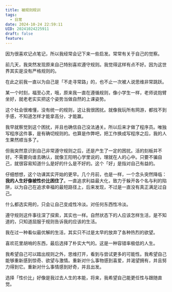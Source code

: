 ```yaml
---
title: 被规则规训
tags:
  - 日常
date: 2024-10-24 22:59:11
UID: 20241024225911
draft: false
feature:
---
```

因为很喜欢记点笔记，所以我经常会记下来一些启发。常常有关于自己的觉察。

前几天，我突然发现原来自己特别喜欢遵守规则。我觉得这样有点不好。因为这世界其实是没有严格规则的。

<!--more-->
在此之前我一直以为自己是「不走寻常路」的，也不止一次被人说思维非常跳跃。

某一个时刻，福至心灵，哦，原来我一直在遵循规则，像小学生一样，老师说抱臂坐好，就老老实实把这个姿势当做自然的上课姿势。

这个社会很难懂，没有统一的规则，这让我很困扰。就像我玩所有网游，都找不到手感，不知道怎样才能拿高分，才能赢。

我早就察觉到这个困扰，并且也确信自己没法通关。所以后来才做了程序员。唯独写程序这件事，是有确切规则的。也算是作弊吧，把工作换成写程序之后，我的人生果然顺当多了。

但我突然意识到自己非常遵守规则之后，还是产生了一定的困扰。活的刻板并不好。不需要向谁去确认，就像王阳明心学里说的，理就在人的心中。只要不骗自己，就很容易知道什么是好的什么是不好的。这个「好」是指对自己有益的。

仔细想想，这个功课其实开始的更早。几个月前，也是一样，一个念头突然降临：**我的人生好像被性价比困住了**。一直追求利益最大化，致力于躲开各个名与利的陷阱，以为自己在追求幸福的最短路径上，后来发现，不过是一直没有真正满足过自己。

什么都选实用的，只会让自己变成性冷淡。对任何东西性冷淡。

遵守规则这件事往深了探索，其实也一样。自然状态下的人应该怎样生活，是不知道的，只知道屈服于规则告诉我的应该的生活。

我在过一种看似最优解的生活，其实只不过是太早的放弃了各种热烈的欲望。

喜欢花里胡哨的东西，最后选择了朴实大气的。这是一种容错率极低的人生。

我希望自己可以踏出规则之外，思维打开，看到与尝试更多的可能性。我希望自己能够重新感到惊奇、欲望与激情。重新对什么事物感到喜爱，并渴望拥有，并且努力得到它。重新对什么事情感到好奇，并且出发。

选择「性价比」好像是我过去人生的本能，将来，我希望自己能更任性与跟随直觉。
